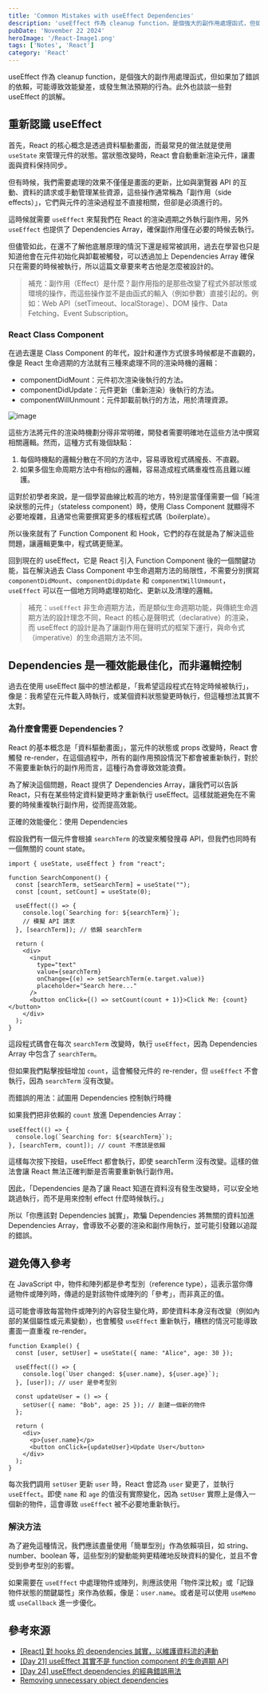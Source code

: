 ```yaml
---
title: 'Common Mistakes with useEffect Dependencies'
description: 'useEffect 作為 cleanup function，是個強大的副作用處理函式，但如果加了錯誤的依賴，可能導致效能變差，或發生無法預期的行為。此外也談談一些對 useEffect 的誤解。'
pubDate: 'November 22 2024'
heroImage: '/React-Image1.png'
tags: ['Notes', 'React']
category: 'React'
---
```


useEffect 作為 cleanup function，是個強大的副作用處理函式，但如果加了錯誤的依賴，可能導致效能變差，或發生無法預期的行為。此外也談談一些對 useEffect 的誤解。

## 重新認識 useEffect

首先，React 的核心概念是透過資料驅動畫面，而最常見的做法就是使用 `useState` 來管理元件的狀態。當狀態改變時，React 會自動重新渲染元件，讓畫面與資料保持同步。

但有時候，我們需要處理的效果不僅僅是畫面的更新，比如與瀏覽器 API 的互動、資料的請求或手動管理某些資源，這些操作通常稱為「副作用（side effects）」，它們與元件的渲染過程並不直接相關，但卻是必須進行的。

這時候就需要 `useEffect` 來幫我們在 React 的渲染週期之外執行副作用，另外 `useEffect` 也提供了 Dependencies Array，確保副作用僅在必要的時候去執行。

但儘管如此，在還不了解他底層原理的情況下還是經常被誤用，過去在學習也只是知道他會在元件初始化與卸載被觸發，可以透過加上 Dependencies Array 確保只在需要的時候被執行，所以這篇文章要來考古他是怎麼被設計的。

> 補充：副作用（Effect）是什麼？副作用指的是那些改變了程式外部狀態或環境的操作，而這些操作並不是由函式的輸入（例如參數）直接引起的。例如：Web API（setTimeout、localStorage）、DOM 操作、Data Fetching、Event Subscription。

### React Class Component

在過去還是 Class Component 的年代，設計和運作方式很多時候都是不直觀的，像是 React 生命週期的方法就有三種來處理不同的渲染時機的邏輯：

* componentDidMount：元件初次渲染後執行的方法。
* componentDidUpdate：元件更新（重新渲染）後執行的方法。
* componentWillUnmount：元件卸載前執行的方法，用於清理資源。

![image](/useEffect.png)

這些方法將元件的渲染時機劃分得非常明確，開發者需要明確地在這些方法中撰寫相關邏輯。然而，這種方式有幾個缺點：

1. 每個時機點的邏輯分散在不同的方法中，容易導致程式碼攏長、不直觀。
2. 如果多個生命周期方法中有相似的邏輯，容易造成程式碼重複性高且難以維護。

這對於初學者來說，是一個學習曲線比較高的地方，特別是當僅僅需要一個「純渲染狀態的元件」（stateless component）時，使用 Class Component 就顯得不必要地複雜，且通常也需要撰寫更多的樣板程式碼（boilerplate）。

所以後來就有了 Function Component 和 Hook，它們的存在就是為了解決這些問題，讓邏輯更集中，程式碼更簡潔。

回到現在的 useEffect，它是 React 引入 Function Component 後的一個關鍵功能，旨在解決過去 Class Component 中生命週期方法的局限性，不需要分別撰寫 `componentDidMount`、`componentDidUpdate` 和 `componentWillUnmount`，`useEffect` 可以在一個地方同時處理初始化、更新以及清理的邏輯。

> 補充：`useEffect` 非生命週期方法，而是類似生命週期功能，與傳統生命週期方法的設計理念不同，React 的核心是聲明式（declarative）的渲染，而 useEffect 的設計是為了讓副作用在聲明式的框架下運行，與命令式（imperative）的生命週期方法不同。

## Dependencies 是一種效能最佳化，而非邏輯控制

過去在使用 useEffect 腦中的想法都是，「我希望這段程式在特定時候被執行」，像是：我希望在元件載入時執行，或某個資料狀態變更時執行，但這種想法其實不太對。

### 為什麼會需要 Dependencies？

React 的基本概念是「資料驅動畫面」，當元件的狀態或 props 改變時，React 會觸發 re-render，在這個過程中，所有的副作用預設情況下都會被重新執行，對於不需要重新執行的副作用而言，這種行為會導致效能浪費。

為了解決這個問題，React 提供了 Dependencies Array，讓我們可以告訴 React，只有在某些特定資料變更時才重新執行 useEffect。這樣就能避免在不需要的時候重複執行副作用，從而提高效能。

正確的效能優化：使用 Dependencies

假設我們有一個元件會根據 `searchTerm` 的改變來觸發搜尋 API，但我們也同時有一個無關的 count state。

```js=
import { useState, useEffect } from "react";

function SearchComponent() {
  const [searchTerm, setSearchTerm] = useState("");
  const [count, setCount] = useState(0);

  useEffect(() => {
    console.log(`Searching for: ${searchTerm}`);
    // 模擬 API 請求
  }, [searchTerm]); // 依賴 searchTerm

  return (
    <div>
      <input
        type="text"
        value={searchTerm}
        onChange={(e) => setSearchTerm(e.target.value)}
        placeholder="Search here..."
      />
      <button onClick={() => setCount(count + 1)}>Click Me: {count}</button>
    </div>
  );
}
```

這段程式碼會在每次 `searchTerm` 改變時，執行 `useEffect`，因為 Dependencies Array 中包含了 `searchTerm`。

但如果我們點擊按鈕增加 `count`，這會觸發元件的 re-render，但 `useEffect` 不會執行，因為 `searchTerm` 沒有改變。

而錯誤的用法：試圖用 Dependencies 控制執行時機

如果我們把非依賴的 `count` 放進 Dependencies Array：

```js=
useEffect(() => {
  console.log(`Searching for: ${searchTerm}`);
}, [searchTerm, count]); // count 不應該是依賴
```

這樣每次按下按鈕，useEffect 都會執行，即使 searchTerm 沒有改變。這樣的做法會讓 React 無法正確判斷是否需要重新執行副作用。

因此，「Dependencies 是為了讓 React 知道在資料沒有發生改變時，可以安全地跳過執行，而不是用來控制 effect 什麼時候執行。」

所以「你應該對 Dependencies 誠實」，欺騙 Dependencies 將無關的資料加進 Dependencies Array，會導致不必要的渲染和副作用執行，並可能引發難以追蹤的錯誤。

## 避免傳入參考

在 JavaScript 中，物件和陣列都是參考型別（reference type），這表示當你傳遞物件或陣列時，傳遞的是對該物件或陣列的「參考」，而非真正的值。

這可能會導致每當物件或陣列的內容發生變化時，即使資料本身沒有改變（例如內部的某個屬性或元素變動），也會觸發 `useEffect` 重新執行，糟糕的情況可能導致畫面一直重複 re-render。

```js=
function Example() {
  const [user, setUser] = useState({ name: "Alice", age: 30 });

  useEffect(() => {
    console.log(`User changed: ${user.name}, ${user.age}`);
  }, [user]); // user 是參考型別

  const updateUser = () => {
    setUser({ name: "Bob", age: 25 }); // 創建一個新的物件
  };

  return (
    <div>
      <p>{user.name}</p>
      <button onClick={updateUser}>Update User</button>
    </div>
  );
}
```

每次我們調用 `setUser` 更新 `user` 時，React 會認為 `user` 變更了，並執行 `useEffect`。即使 `name` 和 `age` 的值沒有實際變化，因為 `setUser` 實際上是傳入一個新的物件，這會導致 `useEffect` 被不必要地重新執行。

### 解決方法

為了避免這種情況，我們應該盡量使用「簡單型別」作為依賴項目，如 string、number、boolean 等，這些型別的變動能夠更精確地反映資料的變化，並且不會受到參考型別的影響。

如果需要在 `useEffect` 中處理物件或陣列，則應該使用「物件深比較」或「記錄物件狀態的關鍵屬性」來作為依賴，像是：`user.name`。或者是可以使用 `useMemo` 或 `useCallback` 進一步優化。

## 參考來源

* [[React] 對 hooks 的 dependencies 誠實，以維護資料流的連動](https://medium.com/@linyawun031/react-%E5%B0%8D-hooks-%E7%9A%84-dependencies-%E8%AA%A0%E5%AF%A6-%E4%BB%A5%E7%B6%AD%E8%AD%B7%E8%B3%87%E6%96%99%E6%B5%81%E7%9A%84%E9%80%A3%E5%8B%95-e8036cb7efe8)
* [[Day 21] useEffect 其實不是 function component 的生命週期 API](https://ithelp.ithome.com.tw/articles/10305220)
* [[Day 24] useEffect dependencies 的經典錯誤用法](https://ithelp.ithome.com.tw/articles/10306703)
* [Removing unnecessary object dependencies](https://react.dev/reference/react/useEffect#removing-unnecessary-object-dependencies)